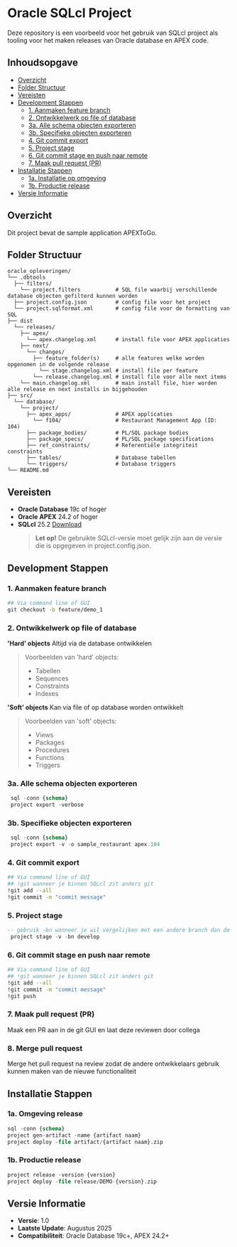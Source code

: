 # Oracle SQLcl Project

Deze repository is een voorbeeld voor het gebruik van SQLcl project als tooling voor het maken releases van Oracle database en APEX code.

## Inhoudsopgave

- [Overzicht](#overzicht)
- [Folder Structuur](#folder-structuur)
- [Vereisten](#vereisten)
- [Development Stappen](#development-stappen)
  - [1. Aanmaken feature branch](#1-aanmaken-feature-branch)
  - [2. Ontwikkelwerk op file of database](#2-ontwikkelwerk-op-file-of-database)
  - [3a. Alle schema objecten exporteren](#3a-alle-schema-objecten-exporteren)
  - [3b. Specifieke objecten exporteren](#3b-specifieke-objecten-exporteren)
  - [4. Git commit export](#4-git-commit-export)
  - [5. Project stage](#5-project-stage)
  - [6. Git commit stage en push naar remote](#6-git-commit-stage-en-push-naar-remote)
  - [7. Maak pull request (PR)](#7-maak-pull-request-pr)
- [Installatie Stappen](#installatie-stappen)
  - [1a. Installatie op omgeving](#1a-omgeving-release)
  - [1b. Productie release](#1b-productie-release)
- [Versie Informatie](#versie-informatie)

## Overzicht

Dit project bevat de sample application APEXToGo. 

## Folder Structuur

```
oracle_opleveringen/
└── .dbtools
  ├── filters/
    └── project.filters           # SQL file waarbij verschillende database objecten gefilterd kunnen worden
  ├── project.config.json         # config file voor het project
  └── project.sqlformat.xml       # config file voor de formatting van SQL
├── dist         
  └── releases/
    ├── apex/
      └── apex.changelog.xml      # install file voor APEX applicaties
    ├── next/
      └── changes/
        ├── feature_folder(s)     # alle features welke worden opgenomen in de volgende release
          └── stage.changelog.xml # install file per feature
        └── release.changelog.xml # install file voor alle next items
    └── main.changelog.xml        # main install file, hier worden alle release en next installs in bijgehouden
├── src/
  └── database/
    └── project/
      ├── apex_apps/              # APEX applicaties
        └── f104/                 # Restaurant Management App (ID: 104)
      ├── package_bodies/         # PL/SQL package bodies
      ├── package_specs/          # PL/SQL package specifications
      ├── ref_constraints/        # Referentiële integriteit constraints
      ├── tables/                 # Database tabellen
      └── triggers/               # Database triggers
└── README.md   
```

## Vereisten

- **Oracle Database** 19c of hoger
- **Oracle APEX** 24.2 of hoger
- **SQLcl** 25.2 [Download](https://www.oracle.com/database/sqldeveloper/technologies/sqlcl/download/)
  > **Let op!** De gebruikte SQLcl-versie moet gelijk zijn aan de versie die is opgegeven in project.config.json.

## Development Stappen

### 1. Aanmaken feature branch
  ```bash
  ## Via command line of GUI
  git checkout -b feature/demo_1 
  ```

### 2. Ontwikkelwerk op file of database
**'Hard' objects** 
Altijd via de database ontwikkelen 
  > Voorbeelden van 'hard' objects:
  > - Tabellen  
  > - Sequences  
  > - Constraints  
  > - Indexes  

**'Soft' objects**
Kan via file of op database worden ontwikkelt 
  > Voorbeelden van 'soft' objects:
  > - Views  
  > - Packages  
  > - Procedures  
  > - Functions  
  > - Triggers  

### 3a. Alle schema objecten exporteren
  ```sql
   sql -conn {schema}
   project export -verbose
   ```
### 3b. Specifieke objecten exporteren
  ```sql
   sql -conn {schema}
   project export -v -o sample_restaurant apex.104
   ```

### 4. Git commit export
  ```bash
  ## Via command line of GUI
  ## !git wanneer je binnen SQLcl zit anders git
  !git add --all 
  !git commit -m "commit message"
  ```

### 5. Project stage
  ```sql
  -- gebruik -bn wanneer je wil vergelijken met een andere branch dan de default branch uit project.config.json
   project stage -v -bn develop 
  ```

### 6. Git commit stage en push naar remote
  ```bash
  ## Via command line of GUI
  ## !git wanneer je binnen SQLcl zit anders git
  !git add --all
  !git commit -m "commit message"
  !git push
  ```

### 7. Maak pull request (PR)
  Maak een PR aan in de git GUI en laat deze reviewen door collega

### 8. Merge pull request
  Merge het pull request na review zodat de andere ontwikkelaars gebruik kunnen maken van de nieuwe functionaliteit

## Installatie Stappen

### 1a. Omgeving release
   ```sql
   sql -conn {schema}
   project gen-artifact -name {artifact naam}
   project deploy -file artifact/{artifact naam}.zip
   ```

### 1b. Productie release
  ```sql
  project release -version {version}
  project deploy -file release/DEMO-{version}.zip
  ```

## Versie Informatie

- **Versie**: 1.0
- **Laatste Update**: Augustus 2025
- **Compatibiliteit**: Oracle Database 19c+, APEX 24.2+

